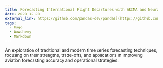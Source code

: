 ```yaml
---
title: Forecasting International Flight Departures with ARIMA and Neural Networks
date: 2023-12-23
external_link: https://github.com/pandas-dev/pandas](https://github.com/akshatporwal/Flight-Predictive-Analysis-ARIMA-Neural-Networks
tags:
  - Hugo
  - Wowchemy
  - Markdown
---
```


An exploration of traditional and modern time series forecasting techniques, focusing on their strengths, trade-offs, and applications in improving aviation forecasting accuracy and operational strategies.
<!--more-->
